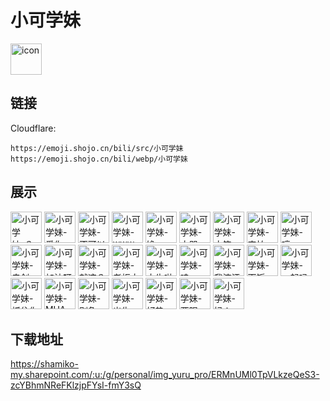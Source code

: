 # 小可学妹
<img src="https://emoji.shojo.cn/bili/src/小可学妹/icon.png" width="50" height="50" alt="icon">

## 链接
Cloudflare:
```
https://emoji.shojo.cn/bili/src/小可学妹
https://emoji.shojo.cn/bili/webp/小可学妹
```
## 展示
<img src="https://emoji.shojo.cn/bili/src/小可学妹/小可学妹-？？？.png" width="50" height="50" alt="小可学妹-？？？">
<img src="https://emoji.shojo.cn/bili/src/小可学妹/小可学妹-爱你.png" width="50" height="50" alt="小可学妹-爱你">
<img src="https://emoji.shojo.cn/bili/src/小可学妹/小可学妹-不可以哦.png" width="50" height="50" alt="小可学妹-不可以哦">
<img src="https://emoji.shojo.cn/bili/src/小可学妹/小可学妹-www.png" width="50" height="50" alt="小可学妹-www">
<img src="https://emoji.shojo.cn/bili/src/小可学妹/小可学妹-馋.png" width="50" height="50" alt="小可学妹-馋">
<img src="https://emoji.shojo.cn/bili/src/小可学妹/小可学妹-大哭.png" width="50" height="50" alt="小可学妹-大哭">
<img src="https://emoji.shojo.cn/bili/src/小可学妹/小可学妹-大笑.png" width="50" height="50" alt="小可学妹-大笑">
<img src="https://emoji.shojo.cn/bili/src/小可学妹/小可学妹-害怕.png" width="50" height="50" alt="小可学妹-害怕">
<img src="https://emoji.shojo.cn/bili/src/小可学妹/小可学妹-哼.png" width="50" height="50" alt="小可学妹-哼">
<img src="https://emoji.shojo.cn/bili/src/小可学妹/小可学妹-击剑.png" width="50" height="50" alt="小可学妹-击剑">
<img src="https://emoji.shojo.cn/bili/src/小可学妹/小可学妹-加油呀.png" width="50" height="50" alt="小可学妹-加油呀">
<img src="https://emoji.shojo.cn/bili/src/小可学妹/小可学妹-就这？.png" width="50" height="50" alt="小可学妹-就这？">
<img src="https://emoji.shojo.cn/bili/src/小可学妹/小可学妹-老板大气.png" width="50" height="50" alt="小可学妹-老板大气">
<img src="https://emoji.shojo.cn/bili/src/小可学妹/小可学妹-太牛啦.png" width="50" height="50" alt="小可学妹-太牛啦">
<img src="https://emoji.shojo.cn/bili/src/小可学妹/小可学妹-哇.png" width="50" height="50" alt="小可学妹-哇">
<img src="https://emoji.shojo.cn/bili/src/小可学妹/小可学妹-我流汗了.png" width="50" height="50" alt="小可学妹-我流汗了">
<img src="https://emoji.shojo.cn/bili/src/小可学妹/小可学妹-下饭.png" width="50" height="50" alt="小可学妹-下饭">
<img src="https://emoji.shojo.cn/bili/src/小可学妹/小可学妹-一起吗.png" width="50" height="50" alt="小可学妹-一起吗">
<img src="https://emoji.shojo.cn/bili/src/小可学妹/小可学妹-抓住你了.png" width="50" height="50" alt="小可学妹-抓住你了">
<img src="https://emoji.shojo.cn/bili/src/小可学妹/小可学妹-MUA.png" width="50" height="50" alt="小可学妹-MUA">
<img src="https://emoji.shojo.cn/bili/src/小可学妹/小可学妹-别急.png" width="50" height="50" alt="小可学妹-别急">
<img src="https://emoji.shojo.cn/bili/src/小可学妹/小可学妹-出生.png" width="50" height="50" alt="小可学妹-出生">
<img src="https://emoji.shojo.cn/bili/src/小可学妹/小可学妹-好热.png" width="50" height="50" alt="小可学妹-好热">
<img src="https://emoji.shojo.cn/bili/src/小可学妹/小可学妹-两眼一黑.png" width="50" height="50" alt="小可学妹-两眼一黑">
<img src="https://emoji.shojo.cn/bili/src/小可学妹/小可学妹-妈！.png" width="50" height="50" alt="小可学妹-妈！">

## 下载地址

https://shamiko-my.sharepoint.com/:u:/g/personal/img_yuru_pro/ERMnUMl0TpVLkzeQeS3-zcYBhmNReFKlzjpFYsI-fmY3sQ